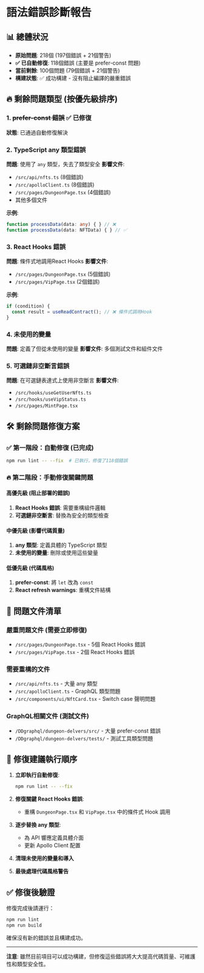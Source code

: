 # 語法錯誤診斷報告

## 📊 總體狀況  
- **原始問題**: 218個 (197個錯誤 + 21個警告)
- **✅ 已自動修復**: 118個錯誤 (主要是 prefer-const 問題)
- **當前剩餘**: 100個問題 (79個錯誤 + 21個警告)
- **構建狀態**: ✅ 成功構建 - 沒有阻止編譯的嚴重錯誤

## 🔥 剩餘問題類型 (按優先級排序)

### 1. ~~prefer-const 錯誤~~ ✅ 已修復
**狀態**: 已通過自動修復解決

### 2. TypeScript any 類型錯誤
**問題**: 使用了 `any` 類型，失去了類型安全
**影響文件**: 
- `/src/api/nfts.ts` (8個錯誤)
- `/src/apolloClient.ts` (8個錯誤) 
- `/src/pages/DungeonPage.tsx` (4個錯誤)
- 其他多個文件

**示例**:
```typescript
function processData(data: any) { } // ❌
function processData(data: NFTData) { } // ✅
```

### 3. React Hooks 錯誤
**問題**: 條件式地調用React Hooks
**影響文件**:
- `/src/pages/DungeonPage.tsx` (5個錯誤)
- `/src/pages/VipPage.tsx` (2個錯誤)

**示例**:
```typescript
if (condition) {
  const result = useReadContract(); // ❌ 條件式調用Hook
}
```

### 4. 未使用的變量
**問題**: 定義了但從未使用的變量
**影響文件**: 多個測試文件和組件文件

### 5. 可選鏈非空斷言錯誤
**問題**: 在可選鏈表達式上使用非空斷言
**影響文件**:
- `/src/hooks/useGetUserNfts.ts`
- `/src/hooks/useVipStatus.ts`
- `/src/pages/MintPage.tsx`

## 🛠️ 剩餘問題修復方案

### ✅ 第一階段：自動修復 (已完成)
```bash
npm run lint -- --fix  # 已執行，修復了118個錯誤
```

### 🔥 第二階段：手動修復關鍵問題

#### 高優先級 (阻止部署的錯誤)
1. **React Hooks 錯誤**: 需要重構組件邏輯
2. **可選鏈非空斷言**: 替換為安全的類型檢查

#### 中優先級 (影響代碼質量)
1. **any 類型**: 定義具體的 TypeScript 類型
2. **未使用的變量**: 刪除或使用這些變量

#### 低優先級 (代碼風格)
1. **prefer-const**: 將 `let` 改為 `const`
2. **React refresh warnings**: 重構文件結構

## 📁 問題文件清單

### 嚴重問題文件 (需要立即修復)
- `/src/pages/DungeonPage.tsx` - 5個 React Hooks 錯誤
- `/src/pages/VipPage.tsx` - 2個 React Hooks 錯誤

### 需要重構的文件
- `/src/api/nfts.ts` - 大量 any 類型
- `/src/apolloClient.ts` - GraphQL 類型問題
- `/src/components/ui/NftCard.tsx` - Switch case 聲明問題

### GraphQL相關文件 (測試文件)
- `/DDgraphql/dungeon-delvers/src/` - 大量 prefer-const 錯誤
- `/DDgraphql/dungeon-delvers/tests/` - 測試工具類型問題

## 🚀 修復建議執行順序

1. **立即執行自動修復**:
   ```bash
   npm run lint -- --fix
   ```

2. **修復關鍵 React Hooks 錯誤**:
   - 重構 `DungeonPage.tsx` 和 `VipPage.tsx` 中的條件式 Hook 調用

3. **逐步替換 any 類型**:
   - 為 API 響應定義具體介面
   - 更新 Apollo Client 配置

4. **清理未使用的變量和導入**

5. **最後處理代碼風格警告**

## ✅ 修復後驗證
修復完成後請運行：
```bash
npm run lint
npm run build
```

確保沒有新的錯誤並且構建成功。

---
**注意**: 雖然目前項目可以成功構建，但修復這些錯誤將大大提高代碼質量、可維護性和類型安全性。